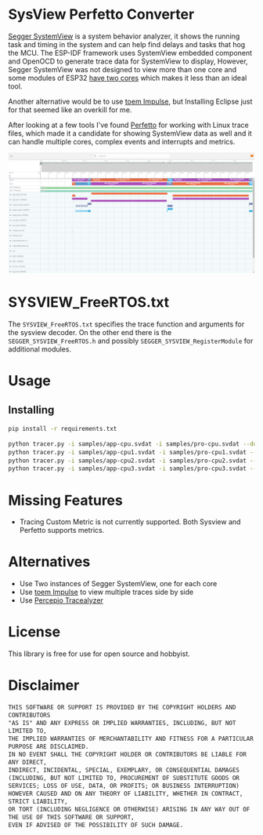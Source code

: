 # SysView Perfetto Converter
[Segger SystemView](https://www.segger.com/products/development-tools/systemview/) is a system behavior analyzer, it shows the running task and timing in the system and can help find delays and tasks that hog the MCU. The ESP-IDF framework uses SystemView embedded component and OpenOCD to generate trace data for SystemView to display, However, Segger SystemView was not designed to view more than one core and some modules of ESP32 [have two cores](https://docs.espressif.com/projects/esp-idf/en/latest/esp32/api-guides/app_trace.html#data-visualization) which makes it less than an ideal tool.

Another alternative would be to use [toem Impulse](https://docs.espressif.com/projects/esp-idf/en/latest/esp32/api-guides/app_trace.html#configure-impulse-for-dual-core-traces), but Installing Eclipse just for that seemed like an overkill for me.

After looking at a few tools I've found [Perfetto](https://perfetto.dev/) for working with Linux trace files, which made it a candidate for showing SystemView data as well and it can handle multiple cores, complex events and interrupts and metrics.

![example sample 3](example3.png "Example 3")

# SYSVIEW_FreeRTOS.txt
The `SYSVIEW_FreeRTOS.txt` specifies the trace function and arguments for the sysview decoder. On the other end there is the `SEGGER_SYSVIEW_FreeRTOS.h` and possibly `SEGGER_SYSVIEW_RegisterModule` for additional modules.

# Usage

## Installing
```bash
pip install -r requirements.txt
```

```bash
python tracer.py -i samples/app-cpu.svdat -i samples/pro-cpu.svdat --dump_input svdat_dump.json -p cpu_ftrace --dump_ftrace_json cpu_ftrace.json
python tracer.py -i samples/app-cpu1.svdat -i samples/pro-cpu1.svdat --dump_input svdat_dump1.json -p cpu_ftrace1 --dump_ftrace_json cpu_ftrace1.json
python tracer.py -i samples/app-cpu2.svdat -i samples/pro-cpu2.svdat --dump_input svdat_dump2.json -p cpu_ftrace2 --dump_ftrace_json cpu_ftrace2.json
python tracer.py -i samples/app-cpu3.svdat -i samples/pro-cpu3.svdat --dump_input svdat_dump3.json -p cpu_ftrace3 --dump_ftrace_json cpu_ftrace3.json
```

# Missing Features
- Tracing Custom Metric is not currently supported. Both Sysview and Perfetto supports metrics.

# Alternatives
- Use Two instances of Segger SystemView, one for each core
- Use [toem Impulse](https://mcuoneclipse.com/2016/07/31/impulse-segger-systemview-in-eclipse/) to view multiple traces side by side
- Use [Percepio Tracealyzer](https://www.freertos.org/FreeRTOS-Plus/FreeRTOS_Plus_Trace/FreeRTOS_Plus_Trace.html)


# License
This library is free for use for open source and hobbyist.

# Disclaimer
```
THIS SOFTWARE OR SUPPORT IS PROVIDED BY THE COPYRIGHT HOLDERS AND CONTRIBUTORS
"AS IS" AND ANY EXPRESS OR IMPLIED WARRANTIES, INCLUDING, BUT NOT LIMITED TO,
THE IMPLIED WARRANTIES OF MERCHANTABILITY AND FITNESS FOR A PARTICULAR PURPOSE ARE DISCLAIMED.
IN NO EVENT SHALL THE COPYRIGHT HOLDER OR CONTRIBUTORS BE LIABLE FOR ANY DIRECT,
INDIRECT, INCIDENTAL, SPECIAL, EXEMPLARY, OR CONSEQUENTIAL DAMAGES
(INCLUDING, BUT NOT LIMITED TO, PROCUREMENT OF SUBSTITUTE GOODS OR SERVICES; LOSS OF USE, DATA, OR PROFITS; OR BUSINESS INTERRUPTION)
HOWEVER CAUSED AND ON ANY THEORY OF LIABILITY, WHETHER IN CONTRACT, STRICT LIABILITY,
OR TORT (INCLUDING NEGLIGENCE OR OTHERWISE) ARISING IN ANY WAY OUT OF THE USE OF THIS SOFTWARE OR SUPPORT,
EVEN IF ADVISED OF THE POSSIBILITY OF SUCH DAMAGE.
```